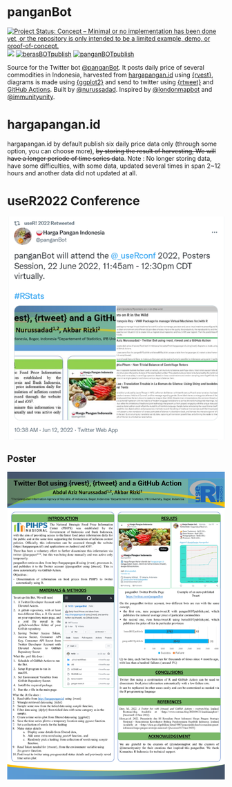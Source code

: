 # panganBot

[![Project Status: Concept – Minimal or no implementation has been done
yet, or the repository is only intended to be a limited example, demo,
or
proof-of-concept.](https://www.repostatus.org/badges/latest/concept.svg)](https://www.repostatus.org/#concept)
[![](https://img.shields.io/badge/Twitter-@panganBot-white?style=flat&labelColor=blue&logo=Twitter&logoColor=white)](https://twitter.com/panganBot)
[![berasBOTpublish](https://github.com/Nr5D/panganBot/actions/workflows/berasBOTpublish.yml/badge.svg)](https://github.com/Nr5D/panganBot/actions/workflows/berasBOTpublish.yml)
[![panganBOTpublish](https://github.com/Nr5D/panganBot/actions/workflows/panganBOTpublish.yml/badge.svg)](https://github.com/Nr5D/panganBot/actions/workflows/panganBOTpublish.yml)

Source for the Twitter bot [@panganBot](https://www.twitter.com/panganBot). It posts daily price of several commodities in Indonesia, harvested from [hargapangan.id](http://hargapangan.id/) using [{rvest}](https://rvest.tidyverse.org/), diagrams is made using [{ggplot2}](https://ggplot2.tidyverse.org/) and send to twitter using [{rtweet}](https://docs.ropensci.org/rtweet/) and [GitHub Actions](https://docs.github.com/en/actions). Built by [@nurussadad](https://twitter.com/nurussadad). Inspired by [@londonmapbot](https://www.twitter.com/londonmapbot) and [@immunityunity](https://www.twitter.com/immunityunity).


# hargapangan.id

hargapangan.id by default publish six daily price data only (through some option, you can choose more), ~~by storing the result of harvesting, We will have a longer periode of time series data~~.  Note : No longer storing data, have some difficulties, with some data, updated several times in span 2~12 hours and another data did not updated at all.

# useR2022 Conference

![alt text](https://github.com/Nr5D/panganBot/blob/main/old/panganBot_userR2020.png?raw=true)

## Poster
![Poster](https://github.com/Nr5D/panganBot/blob/main/old/PosterPresentation-Twitter%20Bot%20using%20rvest%20rtweet%20and%20a%20GitHub%20Action.png?raw=true)
